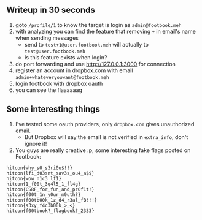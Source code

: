 ## Writeup in 30 seconds

1. goto `/profile/1` to know the target is login as `admin@footbook.meh`
2. with analyzing you can find the feature that removing `+` in email's name when sending messages
    * send to `test+1@user.footbook.meh` will actually to `test@user.footbook.meh`
    * is this feature exists when login?
2. do port forwarding and use http://127.0.0.1:3000 for connection
3. register an account in dropbox.com with email `admin+whateveryouwant@footbook.meh`
4. login footbook with dropbox oauth
5. you can see the flaaaaaag


## Some interesting things

1. I've tested some oauth providers, only `dropbox.com` gives unauthorized email.
    * But Dropbox will say the email is not verified in `extra_info`, don't ignore it!
2. You guys are really creative :p, some interesting fake flags posted on Footbook:
```
hitcon{why_s0_s3ri0u$!!}
hitcon{lfi_d03snt_sav3s_ou4_a$$}
hitcon{wow_n1c3_lf1}
hitcon{1_f00t_3q4l5_1_fl4g}
hitcon{CSRF_for_fun_and_pr0f1t!}
hitcon{f00t_1n_y0ur_m0uth?}
hitcon{f00tb00k_1z_d4_r3al_fB!!!}
hitcon{s3xy_f4c3b00k_>_<}
hitcon{f00tbook?_flagbook?_2333}
```
